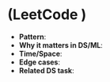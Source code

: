# <Problem Title> (LeetCode <ID>)

- **Pattern**: 
- **Why it matters in DS/ML**: 
- **Time/Space**: 
- **Edge cases**: 
- **Related DS task**:
